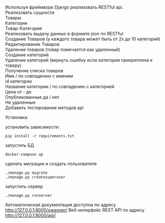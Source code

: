 
Используя фреймворк Django реализовать RESTful api.  
Реализовать сущности  
Товары   
Категории     
Товар-Категория  
Реализовать выдачу данных в формате json по RESTful  
Создание Товаров (у каждого товара может быть от 2х до 10 категорий)  
Редактирование Товаров  
Удаление товаров (товар помечается как удаленный)  
Создание категорий  
Удаление категорий (вернуть ошибку если категория прикреплена к товару)  
Получение списка товаров   
Имя / по совпадению с  именем  
id категории  
Название категории  / по совпадению с  категорией   
Цена от - до  
Опубликованные да / нет  
Не удаленные  
Добавить тестирование методов api 

Установка:

установить зависимости:
```shell
pip install -r requirements.txt
```
запустить БД
```shell
docker-compose up
```
сделать миграции и создать пользователя
```shell
./manage.py migrate
./manage.py createsuperuser
```
запустить сервер
```shell
./manage.py runserver
```

Автоматическая документация доступна по адресу http://127.0.0.1:8000/swagger/
Веб-интерфейс REST API по адресу http://127.0.0.1:8000/api/
  
